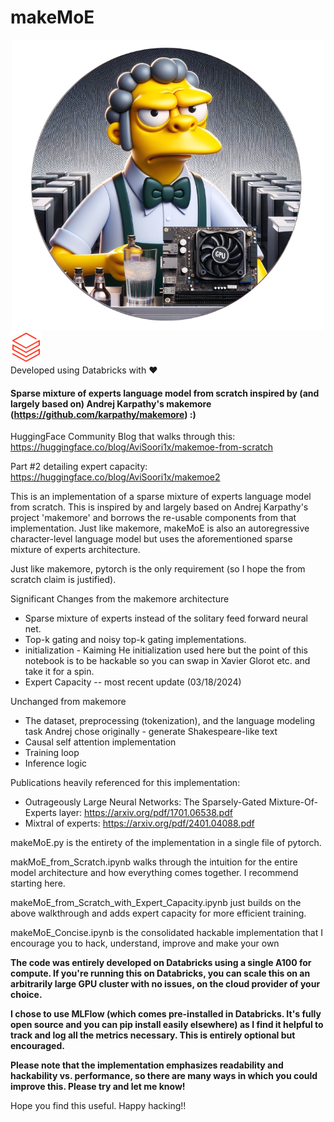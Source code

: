 # makeMoE

<div align="center">
    <img src="images/makemoelogo.png" width="500"/>
</div>


<a href="https://www.databricks.com/product/machine-learning">
    <img src="https://raw.githubusercontent.com/AviSoori1x/makeMoE/main/images/databricks.png" width="50px" height="auto">
</a>
<br>
<span>Developed using Databricks with ❤️</span>



#### Sparse mixture of experts language model from scratch inspired by (and largely based on) Andrej Karpathy's makemore (https://github.com/karpathy/makemore) :)

HuggingFace Community Blog that walks through this: https://huggingface.co/blog/AviSoori1x/makemoe-from-scratch

Part #2 detailing expert capacity: https://huggingface.co/blog/AviSoori1x/makemoe2

This is an implementation of a sparse mixture of experts language model from scratch. This is inspired by and largely based on Andrej Karpathy's project 'makemore' and borrows the re-usable components from that implementation. Just like makemore, makeMoE is also an autoregressive character-level language model but uses the aforementioned sparse mixture of experts architecture. 

Just like makemore, pytorch is the only requirement (so I hope the from scratch claim is justified).

Significant Changes from the makemore architecture

- Sparse mixture of experts instead of the solitary feed forward neural net. 
- Top-k gating and noisy top-k gating implementations.
- initialization - Kaiming He initialization used here but the point of this notebook is to be hackable so you can swap in Xavier Glorot etc. and take it for a spin.
- Expert Capacity -- most recent update (03/18/2024)

Unchanged from makemore
- The dataset, preprocessing (tokenization), and the language modeling task Andrej chose originally - generate Shakespeare-like text
- Causal self attention implementation 
- Training loop
- Inference logic

Publications heavily referenced for this implementation: 
- Outrageously Large Neural Networks: The Sparsely-Gated Mixture-Of-Experts layer: https://arxiv.org/pdf/1701.06538.pdf
- Mixtral of experts: https://arxiv.org/pdf/2401.04088.pdf

makeMoE.py is the entirety of the implementation in a single file of pytorch.

makMoE_from_Scratch.ipynb walks through the intuition for the entire model architecture and how everything comes together. I recommend starting here.

makeMoE_from_Scratch_with_Expert_Capacity.ipynb just builds on the above walkthrough and adds expert capacity for more efficient training.

makeMoE_Concise.ipynb is the consolidated hackable implementation that I encourage you to hack, understand, improve and make your own

**The code was entirely developed on Databricks using a single A100 for compute. If you're running this on Databricks, you can scale this on an arbitrarily large GPU cluster with no issues, on the cloud provider of your choice.**

**I chose to use MLFlow (which comes pre-installed in Databricks. It's fully open source and you can pip install easily elsewhere) as I find it helpful to track and log all the metrics necessary. This is entirely optional but encouraged.**

**Please note that the implementation emphasizes readability and hackability vs. performance, so there are many ways in which you could improve this. Please try and let me know!**

Hope you find this useful. Happy hacking!!
